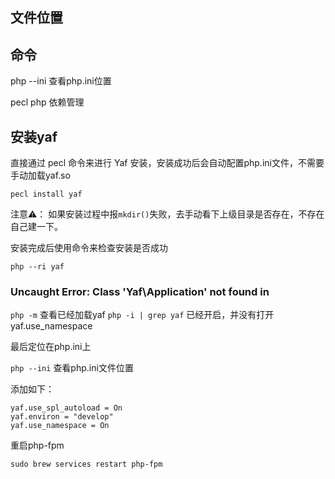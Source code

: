 
## 文件位置



## 命令

php --ini 查看php.ini位置

pecl php 依赖管理


## 安装yaf

直接通过 pecl 命令来进行 Yaf 安装，安装成功后会自动配置php.ini文件，不需要手动加载yaf.so

```
pecl install yaf
```

注意⚠️：
如果安装过程中报`mkdir()`失败，去手动看下上级目录是否存在，不存在自己建一下。

安装完成后使用命令来检查安装是否成功

```
php --ri yaf
```

### Uncaught Error: Class 'Yaf\Application' not found in

`php -m` 查看已经加载yaf
`php -i | grep yaf` 已经开启，并没有打开yaf.use_namespace

最后定位在php.ini上

`php --ini` 查看php.ini文件位置

添加如下：

```
yaf.use_spl_autoload = On
yaf.environ = "develop"
yaf.use_namespace = On
```

重启php-fpm
```
sudo brew services restart php-fpm
```